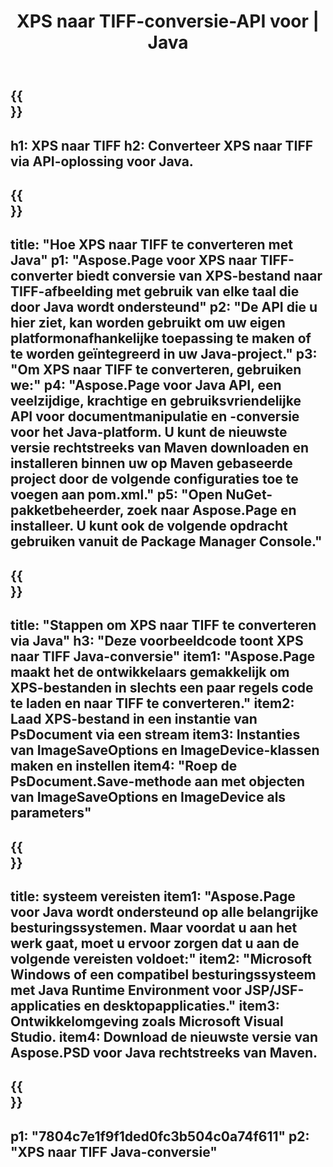 ﻿---
translation: true
template: /_templates/_conversion-child-java.md
title: XPS naar TIFF-conversie-API voor | Java
url: /java/conversion/xps-to-tiff/
description: Voorbeeld Java-conversiecode voor XPS-indeling naar TIFF-bestand. Gebruik deze voorbeeldcode om XPS naar TIFF te converteren binnen elke web- of desktop-Java-toepassing.
informat: XPS
outformat: TIFF
otherformats: EPS PS
---

{{<section banner>}}
---
h1: XPS naar TIFF
h2: Converteer XPS naar TIFF via API-oplossing voor Java.
---

{{<section overview>}}
---
title: "Hoe XPS naar TIFF te converteren met Java"
p1: "Aspose.Page voor XPS naar TIFF-converter biedt conversie van XPS-bestand naar TIFF-afbeelding met gebruik van elke taal die door Java wordt ondersteund"
p2: "De API die u hier ziet, kan worden gebruikt om uw eigen platformonafhankelijke toepassing te maken of te worden geïntegreerd in uw Java-project."
p3: "Om XPS naar TIFF te converteren, gebruiken we:"
p4: "Aspose.Page voor Java API, een veelzijdige, krachtige en gebruiksvriendelijke API voor documentmanipulatie en -conversie voor het Java-platform. U kunt de nieuwste versie rechtstreeks van Maven downloaden en installeren binnen uw op Maven gebaseerde project door de volgende configuraties toe te voegen aan pom.xml."
p5: "Open NuGet-pakketbeheerder, zoek naar Aspose.Page en installeer. U kunt ook de volgende opdracht gebruiken vanuit de Package Manager Console."
---

{{<section feature1>}}
---
title: "Stappen om XPS naar TIFF te converteren via Java"
h3: "Deze voorbeeldcode toont XPS naar TIFF Java-conversie"
item1: "Aspose.Page maakt het de ontwikkelaars gemakkelijk om XPS-bestanden in slechts een paar regels code te laden en naar TIFF te converteren."
item2: Laad XPS-bestand in een instantie van PsDocument via een stream
item3: Instanties van ImageSaveOptions en ImageDevice-klassen maken en instellen
item4: "Roep de PsDocument.Save-methode aan met objecten van ImageSaveOptions en ImageDevice als parameters"
---

{{<section feature2>}}
---
title: systeem vereisten
item1: "Aspose.Page voor Java wordt ondersteund op alle belangrijke besturingssystemen. Maar voordat u aan het werk gaat, moet u ervoor zorgen dat u aan de volgende vereisten voldoet:"
item2: "Microsoft Windows of een compatibel besturingssysteem met Java Runtime Environment voor JSP/JSF-applicaties en desktopapplicaties."
item3: Ontwikkelomgeving zoals Microsoft Visual Studio.
item4: Download de nieuwste versie van Aspose.PSD voor Java rechtstreeks van Maven.
---

{{<section gist>}}
---
p1: "7804c7e1f9f1ded0fc3b504c0a74f611"
p2: "XPS naar TIFF Java-conversie"
---
